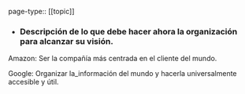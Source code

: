 page-type:: [[topic]]
- ### Descripción de lo que debe hacer ahora la organización para alcanzar su visión.

Amazon: Ser la compañía más centrada en el cliente del mundo.

Google: Organizar la_información del mundo y hacerla universalmente accesible y útil.


